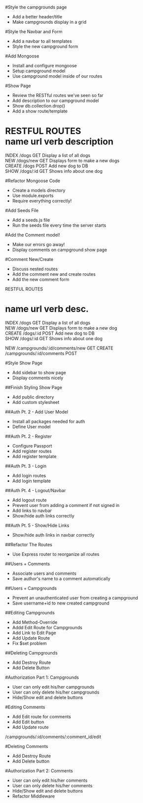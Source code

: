 #Style the campgrounds page  
* Add a better header/title  
* Make campgrounds display in a grid  

#Style the Navbar and Form  
* Add a navbar to all templates  
* Style the new campground form  

#Add Mongoose  
* Install and configure mongoose  
* Setup campground model  
* Use campground model inside of our routes

#Show Page  
* Review the RESTful routes we've seen so far  
* Add description to our campground model  
* Show db.collection.drop()  
* Add a show route/template  

RESTFUL ROUTES  
name        url         verb            description  
=======================================================================  
INDEX       /dogs       GET             Display a list of all dogs  
NEW         /dogs/new   GET             Displays form to make a new dogs  
CREATE      /dogs       POST            Add new dog to DB  
SHOW        /dogs/:id   GET             Shows info about one dog

#Refactor Mongoose Code  
* Create a models directory  
* Use module.exports  
* Require everything correctly!  

#Add Seeds File  
* Add a seeds.js file  
* Run the seeds file every time the server starts  

#Add the Comment model!  
* Make our errors go away!  
* Display comments on campground show page  

#Comment New/Create  
* Discuss nested routes  
* Add the comment new and create routes  
* Add the new comment form  

RESTFUL ROUTES  

name        url                 verb        desc.
================================================================================  
INDEX       /dogs               GET         Display a list of all dogs  
NEW         /dogs/new           GET         Displays form to make a new dog  
CREATE      /dogs/:id           POST        Add new dog to DB  
SHOW        /dogs/:id           GET         Shows info about one dog  

NEW         /campgrounds/:id/comments/new       GET 
CREATE      /campgrounds/:id/comments           POST

#Style Show Page  
* Add sidebar to show page  
* Display comments nicely  

##Finish Styling Show Page  
* Add public directory  
* Add custom stylesheet  

##Auth Pt. 2 - Add User Model  
* Install all packages needed for auth  
* Define User model  

##Auth Pt. 2 - Register  
* Configure Passport  
* Add register routes  
* Add register template  

##Auth Pt. 3 - Login  
* Add login routes  
* Add login template  

##Auth Pt. 4 - Logout/Navbar  
* Add logout route  
* Prevent user from adding a comment if not signed in  
* Add links to navbar  
* Show/hide auth links correctly  

##Auth Pt. 5 - Show/Hide Links  
* Show/hide auth links in navbar correctly  

##Refactor The Routes  
* Use Express router to reorganize all routes  

##Users + Comments  
* Associate users and comments  
* Save author's name to a comment automatically  

##Users + Campgrounds  
* Prevent an unauthenticated user from creating a campground  
* Save username+id to new created campground  

##Editing Campgrounds  
* Add Method-Override  
* Addd Edit Route for Campgrounds  
* Add Link to Edit Page  
* Add Update Route  
* Fix $set problem  

##Deleting Campgrounds  
* Add Destroy Route  
* Add Delete Button  

#Authorization Part 1: Campgrounds
* User can only edit his/her campgrounds  
* User can only delete his/her campgrounds  
* Hide/Show edit and delete buttons  

#Editing Comments  
* Add Edit route for comments  
* Add Edit button  
* Add Update route  

/campgrounds/:id/comments/:comment_id/edit  

#Deleting Comments  
* Add Destroy Route  
* Add Delete button  

#Authorization Part 2: Comments  
* User can only edit his/her comments  
* User can only delete his/her comments  
* Hide/Show edit and delete buttons  
* Refactor Middleware  
















